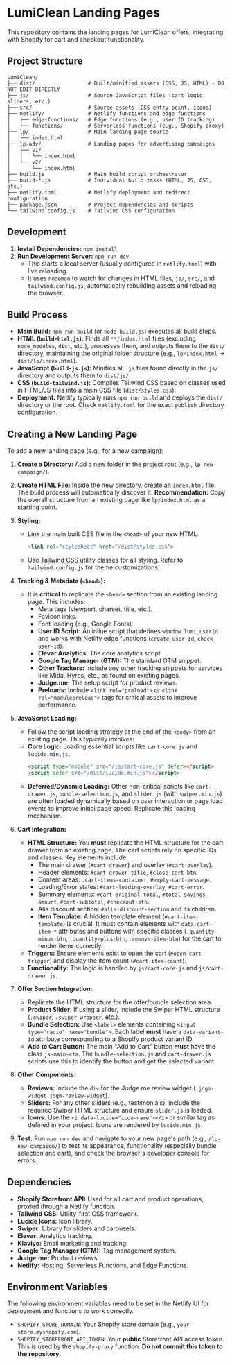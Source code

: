 # LumiClean Landing Pages

This repository contains the landing pages for LumiClean offers, integrating with Shopify for cart and checkout functionality.

## Project Structure

```
LumiClean/
├── dist/                 # Built/minified assets (CSS, JS, HTML) - DO NOT EDIT DIRECTLY
├── js/                   # Source JavaScript files (cart logic, sliders, etc.)
├── src/                  # Source assets (CSS entry point, icons)
├── netlify/              # Netlify functions and edge functions
│   ├── edge-functions/   # Edge functions (e.g., user ID tracking)
│   └── functions/        # Serverless functions (e.g., Shopify proxy)
├── lp/                   # Main landing page source
│   └── index.html
├── lp-adv/               # Landing pages for advertising campaigns
│   ├── v1/
│   │   └── index.html
│   └── v2/
│       └── index.html
├── build.js              # Main build script orchestrator
├── build-*.js            # Individual build tasks (HTML, JS, CSS, etc.)
├── netlify.toml          # Netlify deployment and redirect configuration
├── package.json          # Project dependencies and scripts
└── tailwind.config.js    # Tailwind CSS configuration
```

## Development

1.  **Install Dependencies:** `npm install`
2.  **Run Development Server:** `npm run dev`
    *   This starts a local server (usually configured in `netlify.toml`) with live reloading.
    *   It uses `nodemon` to watch for changes in HTML files, `js/`, `src/`, and `tailwind.config.js`, automatically rebuilding assets and reloading the browser.

## Build Process

*   **Main Build:** `npm run build` (or `node build.js`) executes all build steps.
*   **HTML (`build-html.js`):** Finds all `**/index.html` files (excluding `node_modules`, `dist`, etc.), processes them, and outputs them to the `dist/` directory, maintaining the original folder structure (e.g., `lp/index.html` -> `dist/lp/index.html`).
*   **JavaScript (`build-js.js`):** Minifies all `.js` files found directly in the `js/` directory and outputs them to `dist/js/`.
*   **CSS (`build-tailwind.js`):** Compiles Tailwind CSS based on classes used in HTML/JS files into a main CSS file (`dist/styles.css`).
*   **Deployment:** Netlify typically runs `npm run build` and deploys the `dist/` directory or the root. Check `netlify.toml` for the exact `publish` directory configuration.

## Creating a New Landing Page

To add a new landing page (e.g., for a new campaign):

1.  **Create a Directory:** Add a new folder in the project root (e.g., `lp-new-campaign/`).
2.  **Create HTML File:** Inside the new directory, create an `index.html` file. The build process will automatically discover it. **Recommendation:** Copy the overall structure from an existing page like `lp/index.html` as a starting point.
3.  **Styling:**
    *   Link the main built CSS file in the `<head>` of your new HTML:
        ```html
        <link rel="stylesheet" href="/dist/styles.css">
        ```
    *   Use [Tailwind CSS](https://tailwindcss.com/) utility classes for all styling. Refer to `tailwind.config.js` for theme customizations.

4.  **Tracking & Metadata (`<head>`):**
    *   It is **critical** to replicate the `<head>` section from an existing landing page. This includes:
        *   Meta tags (viewport, charset, title, etc.).
        *   Favicon links.
        *   Font loading (e.g., Google Fonts).
        *   **User ID Script:** An inline script that defines `window.lumi_userId` and works with Netlify edge functions (`create-user-id`, `check-user-id`).
        *   **Elevar Analytics:** The core analytics script.
        *   **Google Tag Manager (GTM):** The standard GTM snippet.
        *   **Other Trackers:** Include any other tracking snippets for services like Mida, Hyros, etc., as found on existing pages.
        *   **Judge.me:** The setup script for product reviews.
        *   **Preloads:** Include `<link rel="preload">` or `<link rel="modulepreload">` tags for critical assets to improve performance.

5.  **JavaScript Loading:**
    *   Follow the script loading strategy at the end of the `<body>` from an existing page. This typically involves:
    *   **Core Logic:** Loading essential scripts like `cart-core.js` and `lucide.min.js`.
        ```html
        <script type="module" src="/js/cart-core.js" defer></script>
        <script defer src="/dist/lucide.min.js"></script>
        ```
    *   **Deferred/Dynamic Loading:** Other non-critical scripts like `cart-drawer.js`, `bundle-selection.js`, and `slider.js` (with `swiper.min.js`) are often loaded dynamically based on user interaction or page load events to improve initial page speed. Replicate this loading mechanism.

6.  **Cart Integration:**
    *   **HTML Structure:** You **must** replicate the HTML structure for the cart drawer from an existing page. The cart scripts rely on specific IDs and classes. Key elements include:
        *   The main drawer (`#cart-drawer`) and overlay (`#cart-overlay`).
        *   Header elements: `#cart-drawer-title`, `#close-cart-btn`.
        *   Content areas: `.cart-items-container`, `#empty-cart-message`.
        *   Loading/Error states: `#cart-loading-overlay`, `#cart-error`.
        *   Summary elements: `#cart-original-total`, `#total-savings-amount`, `#cart-subtotal`, `#checkout-btn`.
        *   Alia discount section: `#alia-discount-section` and its children.
        *   **Item Template:** A hidden template element (`#cart-item-template`) is crucial. It must contain elements with `data-cart-item-*` attributes and buttons with specific classes (`.quantity-minus-btn`, `.quantity-plus-btn`, `.remove-item-btn`) for the cart to render items correctly.
    *   **Triggers:** Ensure elements exist to open the cart (`#open-cart-trigger`) and display the item count (`#cart-item-count`).
    *   **Functionality:** The logic is handled by `js/cart-core.js` and `js/cart-drawer.js`.

7.  **Offer Section Integration:**
    *   Replicate the HTML structure for the offer/bundle selection area.
    *   **Product Slider:** If using a slider, include the Swiper HTML structure (`.swiper`, `.swiper-wrapper`, etc.).
    *   **Bundle Selection:** Use `<label>` elements containing `<input type="radio" name="bundle">`. Each label **must** have a `data-variant-id` attribute corresponding to a Shopify product variant ID.
    *   **Add to Cart Button:** The main "Add to Cart" button **must** have the class `js-main-cta`. The `bundle-selection.js` and `cart-drawer.js` scripts use this to identify the button and get the selected variant.

8.  **Other Components:**
    *   **Reviews:** Include the `div` for the Judge.me review widget (`.jdgm-widget.jdgm-review-widget`).
    *   **Sliders:** For any other sliders (e.g., testimonials), include the required Swiper HTML structure and ensure `slider.js` is loaded.
    *   **Icons:** Use the `<i data-lucide="icon-name"></i>` or similar tag as defined in your project. Icons are rendered by `lucide.min.js`.

9.  **Test:** Run `npm run dev` and navigate to your new page's path (e.g., `/lp-new-campaign/`) to test its appearance, functionality (especially bundle selection and cart), and check the browser's developer console for errors.

## Dependencies

*   **Shopify Storefront API:** Used for all cart and product operations, proxied through a Netlify function.
*   **Tailwind CSS:** Utility-first CSS framework.
*   **Lucide Icons:** Icon library.
*   **Swiper:** Library for sliders and carousels.
*   **Elevar:** Analytics tracking.
*   **Klaviyo:** Email marketing and tracking.
*   **Google Tag Manager (GTM):** Tag management system.
*   **Judge.me:** Product reviews.
*   **Netlify:** Hosting, Serverless Functions, and Edge Functions.

## Environment Variables

The following environment variables need to be set in the Netlify UI for deployment and functions to work correctly.

*   `SHOPIFY_STORE_DOMAIN`: Your Shopify store domain (e.g., `your-store.myshopify.com`).
*   `SHOPIFY_STOREFRONT_API_TOKEN`: Your **public** Storefront API access token. This is used by the `shopify-proxy` function. **Do not commit this token to the repository.**
